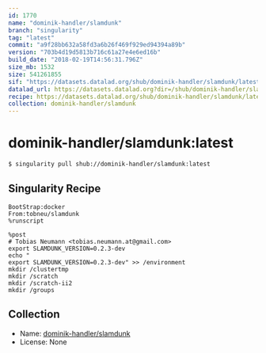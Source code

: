 ```yaml
---
id: 1770
name: "dominik-handler/slamdunk"
branch: "singularity"
tag: "latest"
commit: "a9f28bb632a58fd3a6b26f469f929ed94394a89b"
version: "703b4d19d5813b716c61a27e4e6ed16b"
build_date: "2018-02-19T14:56:31.796Z"
size_mb: 1532
size: 541261855
sif: "https://datasets.datalad.org/shub/dominik-handler/slamdunk/latest/2018-02-19-a9f28bb6-703b4d19/703b4d19d5813b716c61a27e4e6ed16b.simg"
datalad_url: https://datasets.datalad.org?dir=/shub/dominik-handler/slamdunk/latest/2018-02-19-a9f28bb6-703b4d19/
recipe: https://datasets.datalad.org/shub/dominik-handler/slamdunk/latest/2018-02-19-a9f28bb6-703b4d19/Singularity
collection: dominik-handler/slamdunk
---
```


# dominik-handler/slamdunk:latest

```bash
$ singularity pull shub://dominik-handler/slamdunk:latest
```

## Singularity Recipe

```singularity
BootStrap:docker
From:tobneu/slamdunk
%runscript

%post
# Tobias Neumann <tobias.neumann.at@gmail.com>
export SLAMDUNK_VERSION=0.2.3-dev
echo "
export SLAMDUNK_VERSION=0.2.3-dev" >> /environment
mkdir /clustertmp
mkdir /scratch
mkdir /scratch-ii2
mkdir /groups
```

## Collection

 - Name: [dominik-handler/slamdunk](https://github.com/dominik-handler/slamdunk)
 - License: None

